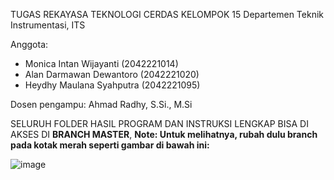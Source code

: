 TUGAS REKAYASA TEKNOLOGI CERDAS KELOMPOK 15 Departemen Teknik Instrumentasi, ITS

Anggota:
- Monica Intan Wijayanti (2042221014)
- Alan Darmawan Dewantoro (2042221020)
- Heydhy Maulana Syahputra (2042221095)

Dosen pengampu:
Ahmad Radhy, S.Si., M.Si

SELURUH FOLDER HASIL PROGRAM DAN INSTRUKSI LENGKAP BISA DI AKSES DI **BRANCH MASTER**, 
**Note: Untuk melihatnya, rubah dulu branch pada kotak merah seperti gambar di bawah ini:**

![image](https://github.com/user-attachments/assets/4ca60902-e543-4d32-a113-aad5acc07ce9)

